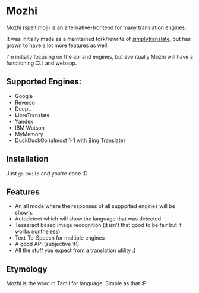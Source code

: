 # Mozhi
Mozhi (spelt moḻi) is an alternative-frontend for many translation engines.

It was initially made as a maintained fork/rewrite of [simplytranslate](https://codeberg.org/SimpleWeb/SimplyTranslate-Web), but has grown to have a lot more features as well!

I'm initially focusing on the api and engines, but eventually Mozhi will have a functioning CLI and webapp.

## Supported Engines:
- Google
- Reverso
- DeepL
- LibreTranslate
- Yandex
- IBM Watson
- MyMemory
- DuckDuckGo (almost 1-1 with Bing Translate)

## Installation
Just `go build` and you're done :D

## Features
- An all mode where the responses of all supported engines will be shown.
- Autodetect which will show the language that was detected
- Tesseract based image recognition (it isn't that good to be fair but it works nontheless)
- Text-To-Speech for multiple engines
- A good API (subjective :P)
- All the stuff you expect from a translation utility :)

## Etymology
Mozhi is the word in Tamil for language. Simple as that :P
